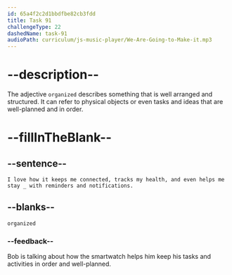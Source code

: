 ```yaml
---
id: 65a4f2c2d1bbdfbe82cb3fdd
title: Task 91
challengeType: 22
dashedName: task-91
audioPath: curriculum/js-music-player/We-Are-Going-to-Make-it.mp3
---
```


<!--
AUDIO REFERENCE: 
Bob: I love how it keeps me connected, tracks my health, and even helps me stay organized with reminders and notifications.
-->

# --description--

The adjective `organized` describes something that is well arranged and structured. It can refer to physical objects or even tasks and ideas that are well-planned and in order.

# --fillInTheBlank--

## --sentence--

`I love how it keeps me connected, tracks my health, and even helps me stay _ with reminders and notifications.`

## --blanks--

`organized`

### --feedback--

Bob is talking about how the smartwatch helps him keep his tasks and activities in order and well-planned.
